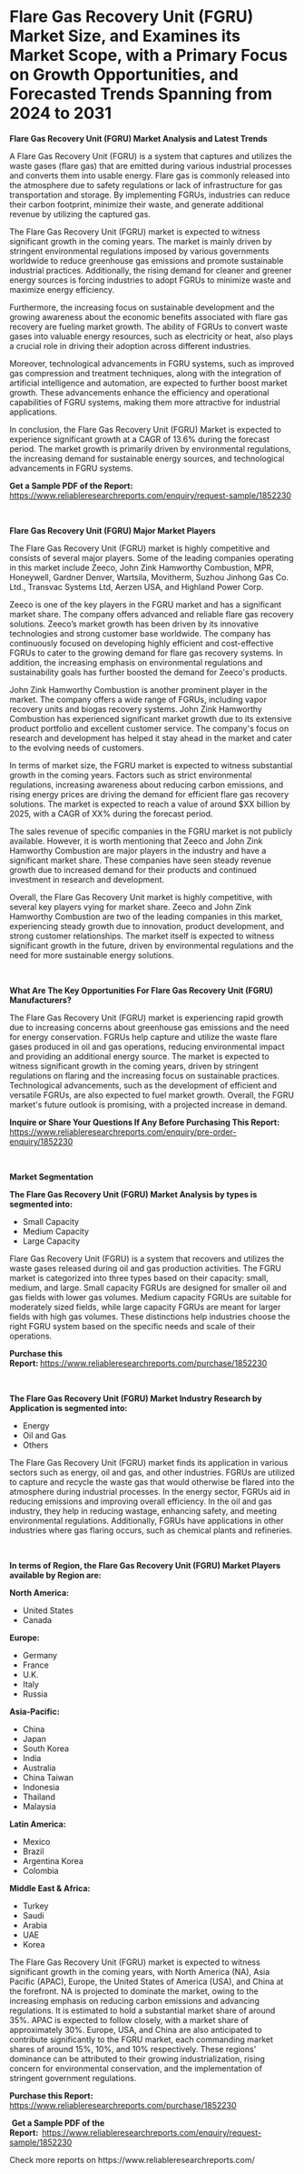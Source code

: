 <p><h1>Flare Gas Recovery Unit (FGRU) Market Size, and Examines its Market Scope, with a Primary Focus on Growth Opportunities, and Forecasted Trends Spanning from 2024 to 2031</h1></p><p><strong>Flare Gas Recovery Unit (FGRU) Market Analysis and Latest Trends</strong></p>
<p><p>A Flare Gas Recovery Unit (FGRU) is a system that captures and utilizes the waste gases (flare gas) that are emitted during various industrial processes and converts them into usable energy. Flare gas is commonly released into the atmosphere due to safety regulations or lack of infrastructure for gas transportation and storage. By implementing FGRUs, industries can reduce their carbon footprint, minimize their waste, and generate additional revenue by utilizing the captured gas.</p><p>The Flare Gas Recovery Unit (FGRU) market is expected to witness significant growth in the coming years. The market is mainly driven by stringent environmental regulations imposed by various governments worldwide to reduce greenhouse gas emissions and promote sustainable industrial practices. Additionally, the rising demand for cleaner and greener energy sources is forcing industries to adopt FGRUs to minimize waste and maximize energy efficiency.</p><p>Furthermore, the increasing focus on sustainable development and the growing awareness about the economic benefits associated with flare gas recovery are fueling market growth. The ability of FGRUs to convert waste gases into valuable energy resources, such as electricity or heat, also plays a crucial role in driving their adoption across different industries.</p><p>Moreover, technological advancements in FGRU systems, such as improved gas compression and treatment techniques, along with the integration of artificial intelligence and automation, are expected to further boost market growth. These advancements enhance the efficiency and operational capabilities of FGRU systems, making them more attractive for industrial applications.</p><p>In conclusion, the Flare Gas Recovery Unit (FGRU) Market is expected to experience significant growth at a CAGR of 13.6% during the forecast period. The market growth is primarily driven by environmental regulations, the increasing demand for sustainable energy sources, and technological advancements in FGRU systems.</p></p>
<p><strong>Get a Sample PDF of the Report:&nbsp;</strong> <a href="https://www.reliableresearchreports.com/enquiry/request-sample/1852230">https://www.reliableresearchreports.com/enquiry/request-sample/1852230</a></p>
<p>&nbsp;</p>
<p><strong>Flare Gas Recovery Unit (FGRU) Major Market Players</strong></p>
<p><p>The Flare Gas Recovery Unit (FGRU) market is highly competitive and consists of several major players. Some of the leading companies operating in this market include Zeeco, John Zink Hamworthy Combustion, MPR, Honeywell, Gardner Denver, Wartsila, Movitherm, Suzhou Jinhong Gas Co. Ltd., Transvac Systems Ltd, Aerzen USA, and Highland Power Corp.</p><p>Zeeco is one of the key players in the FGRU market and has a significant market share. The company offers advanced and reliable flare gas recovery solutions. Zeeco’s market growth has been driven by its innovative technologies and strong customer base worldwide. The company has continuously focused on developing highly efficient and cost-effective FGRUs to cater to the growing demand for flare gas recovery systems. In addition, the increasing emphasis on environmental regulations and sustainability goals has further boosted the demand for Zeeco's products.</p><p>John Zink Hamworthy Combustion is another prominent player in the market. The company offers a wide range of FGRUs, including vapor recovery units and biogas recovery systems. John Zink Hamworthy Combustion has experienced significant market growth due to its extensive product portfolio and excellent customer service. The company's focus on research and development has helped it stay ahead in the market and cater to the evolving needs of customers.</p><p>In terms of market size, the FGRU market is expected to witness substantial growth in the coming years. Factors such as strict environmental regulations, increasing awareness about reducing carbon emissions, and rising energy prices are driving the demand for efficient flare gas recovery solutions. The market is expected to reach a value of around $XX billion by 2025, with a CAGR of XX% during the forecast period.</p><p>The sales revenue of specific companies in the FGRU market is not publicly available. However, it is worth mentioning that Zeeco and John Zink Hamworthy Combustion are major players in the industry and have a significant market share. These companies have seen steady revenue growth due to increased demand for their products and continued investment in research and development.</p><p>Overall, the Flare Gas Recovery Unit market is highly competitive, with several key players vying for market share. Zeeco and John Zink Hamworthy Combustion are two of the leading companies in this market, experiencing steady growth due to innovation, product development, and strong customer relationships. The market itself is expected to witness significant growth in the future, driven by environmental regulations and the need for more sustainable energy solutions.</p></p>
<p>&nbsp;</p>
<p><strong>What Are The Key Opportunities For Flare Gas Recovery Unit (FGRU) Manufacturers?</strong></p>
<p><p>The Flare Gas Recovery Unit (FGRU) market is experiencing rapid growth due to increasing concerns about greenhouse gas emissions and the need for energy conservation. FGRUs help capture and utilize the waste flare gases produced in oil and gas operations, reducing environmental impact and providing an additional energy source. The market is expected to witness significant growth in the coming years, driven by stringent regulations on flaring and the increasing focus on sustainable practices. Technological advancements, such as the development of efficient and versatile FGRUs, are also expected to fuel market growth. Overall, the FGRU market's future outlook is promising, with a projected increase in demand.</p></p>
<p><strong>Inquire or Share Your Questions If Any Before Purchasing This Report:</strong> <a href="https://www.reliableresearchreports.com/enquiry/pre-order-enquiry/1852230">https://www.reliableresearchreports.com/enquiry/pre-order-enquiry/1852230</a></p>
<p>&nbsp;</p>
<p><strong>Market Segmentation</strong></p>
<p><strong>The Flare Gas Recovery Unit (FGRU) Market Analysis by types is segmented into:</strong></p>
<p><ul><li>Small Capacity</li><li>Medium Capacity</li><li>Large Capacity</li></ul></p>
<p><p>Flare Gas Recovery Unit (FGRU) is a system that recovers and utilizes the waste gases released during oil and gas production activities. The FGRU market is categorized into three types based on their capacity: small, medium, and large. Small capacity FGRUs are designed for smaller oil and gas fields with lower gas volumes. Medium capacity FGRUs are suitable for moderately sized fields, while large capacity FGRUs are meant for larger fields with high gas volumes. These distinctions help industries choose the right FGRU system based on the specific needs and scale of their operations.</p></p>
<p><strong>Purchase this Report:&nbsp;</strong><a href="https://www.reliableresearchreports.com/purchase/1852230">https://www.reliableresearchreports.com/purchase/1852230</a></p>
<p>&nbsp;</p>
<p><strong>The Flare Gas Recovery Unit (FGRU) Market Industry Research by Application is segmented into:</strong></p>
<p><ul><li>Energy</li><li>Oil and Gas</li><li>Others</li></ul></p>
<p><p>The Flare Gas Recovery Unit (FGRU) market finds its application in various sectors such as energy, oil and gas, and other industries. FGRUs are utilized to capture and recycle the waste gas that would otherwise be flared into the atmosphere during industrial processes. In the energy sector, FGRUs aid in reducing emissions and improving overall efficiency. In the oil and gas industry, they help in reducing wastage, enhancing safety, and meeting environmental regulations. Additionally, FGRUs have applications in other industries where gas flaring occurs, such as chemical plants and refineries.</p></p>
<p>&nbsp;</p>
<p><strong>In terms of Region, the Flare Gas Recovery Unit (FGRU) Market Players available by Region are:</strong></p>
<p>
    <p> <strong> North America: </strong>
        <ul>
            <li>United States</li>
            <li>Canada</li>
        </ul>
        </p> 
    <p> <strong> Europe: </strong>
        <ul>
            <li>Germany</li>
            <li>France</li>
            <li>U.K.</li>
            <li>Italy</li>
            <li>Russia</li>
        </ul>
        </p> 
    <p> <strong> Asia-Pacific: </strong>
        <ul>
            <li>China</li>
            <li>Japan</li>
            <li>South Korea</li>
            <li>India</li>
            <li>Australia</li>
            <li>China Taiwan</li>
            <li>Indonesia</li>
            <li>Thailand</li>
            <li>Malaysia</li>
        </ul>
        </p> 
    <p> <strong> Latin America: </strong>
        <ul>
            <li>Mexico</li>
            <li>Brazil</li>
            <li>Argentina Korea</li>
            <li>Colombia</li>
        </ul>
        </p> 
    <p> <strong> Middle East & Africa: </strong>
        <ul>
            <li>Turkey</li>
            <li>Saudi</li>
            <li>Arabia</li>
            <li>UAE</li>
            <li>Korea</li>
        </ul>
    </p>
    </p>
<p><p>The Flare Gas Recovery Unit (FGRU) market is expected to witness significant growth in the coming years, with North America (NA), Asia Pacific (APAC), Europe, the United States of America (USA), and China at the forefront. NA is projected to dominate the market, owing to the increasing emphasis on reducing carbon emissions and advancing regulations. It is estimated to hold a substantial market share of around 35%. APAC is expected to follow closely, with a market share of approximately 30%. Europe, USA, and China are also anticipated to contribute significantly to the FGRU market, each commanding market shares of around 15%, 10%, and 10% respectively. These regions' dominance can be attributed to their growing industrialization, rising concern for environmental conservation, and the implementation of stringent government regulations.</p></p>
<p><strong>Purchase this Report: </strong><a href="https://www.reliableresearchreports.com/purchase/1852230">https://www.reliableresearchreports.com/purchase/1852230</a></p>
<p>&nbsp;<strong>Get a Sample PDF of the Report:&nbsp;&nbsp;</strong><a href="https://www.reliableresearchreports.com/enquiry/request-sample/1852230">https://www.reliableresearchreports.com/enquiry/request-sample/1852230</a></p>
<p><strong></strong></p>
<p>Check more reports on https://www.reliableresearchreports.com/</p>
